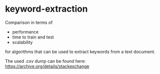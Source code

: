 keyword-extraction
==================

Comparison in terms of  
<ul>
    <li>performance</li>
    <li>time to train and test</li>  
    <li>scalability</li>
</ul>
for algorithms that can be used to extract keywords from a text document.

The used .csv dump can be found here: https://archive.org/details/stackexchange
